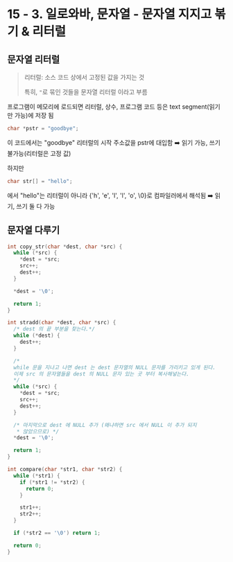 # 15 - 3. 일로와바, 문자열 - 문자열 지지고 볶기 & 리터럴

## 문자열 리터럴

> 리터럴: 소스 코드 상에서 고정된 값을 가지는 것
>
> 특히, `"`로 묶인 것들을 문자열 리터럴 이라고 부름

프로그램이 메모리에 로드되면 리터럴, 상수, 프로그램 코드 등은 text segment(읽기만 가능)에 저장 됨

```c
char *pstr = "goodbye";
```

이 코드에서는 "goodbye" 리터럴의 시작 주소값을 pstr에 대입함 ➡️ 읽기 가능, 쓰기 불가능(리터럴은 고정 값)

하지만

```c
char str[] = "hello";
```

에서 "hello"는 리터럴이 아니라 {'h', 'e', 'l', 'l', 'o', \0}로 컴파일러에서 해석됨 ➡️ 읽기, 쓰기 둘 다 가능

## 문자열 다루기

```c
int copy_str(char *dest, char *src) {
  while (*src) {
    *dest = *src;
    src++;
    dest++;
  }

  *dest = '\0';

  return 1;
}

int stradd(char *dest, char *src) {
  /* dest 의 끝 부분을 찾는다.*/
  while (*dest) {
    dest++;
  }

  /*
  while 문을 지나고 나면 dest 는 dest 문자열의 NULL 문자를 가리키고 있게 된다.
  이제 src 의 문자열들을 dest 의 NULL 문자 있는 곳 부터 복사해넣는다.
  */
  while (*src) {
    *dest = *src;
    src++;
    dest++;
  }

  /* 마지막으로 dest 에 NULL 추가 (왜냐하면 src 에서 NULL 이 추가 되지
   * 않았으므로) */
  *dest = '\0';

  return 1;
}

int compare(char *str1, char *str2) {
  while (*str1) {
    if (*str1 != *str2) {
      return 0;
    }

    str1++;
    str2++;
  }

  if (*str2 == '\0') return 1;

  return 0;
}
```